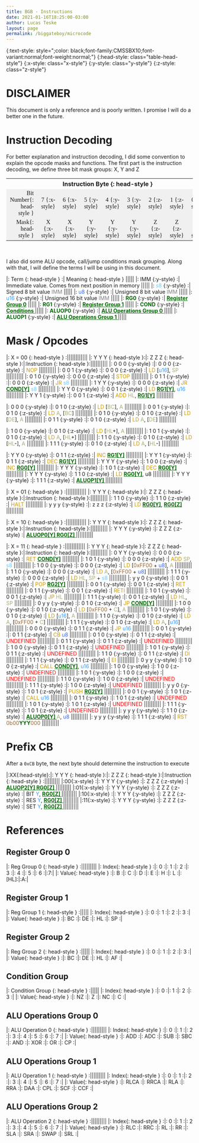 ```yaml
---
title: BGB - Instructions
date: 2021-01-16T18:25:00-03:00
author: Lucas Teske
layout: page
permalink: /biggateboy/microcode
---
```


{:text-style: style=";color: black;font-family:CMSSBX10;font-variant:normal;font-weight:normal;"}
{:head-style: class="table-head-style"}
{:x-style:    class="x-style"}
{:y-style:    class="y-style"}
{:z-style:    class="z-style"}

<style>
table {
  table-layout: fixed ;
  border-spacing: 0 0;
  width: 100% ;
}


td {
  background: #F0F0F0;
  padding-left: 10px;
  padding-right: 10px;
  font-family:CMSSBX10;
  font-size: 1em;
}

.table-head-style {
  background: #c0c0c0;
  color: black;
  font-weight: bold;
  font-size: 1.2em;
}
.table-ref {
  color:#006600;
  font-weight: bold;
}
.x-style {
  background:#4CB5F5;
  color:white;
}
.y-style {
  background:#484848;
  color:white;
}
.z-style {
  background:#6AB187;
  color:white;
}
.table-note {
  color: gray;
}
.op-undefined {
  color: red;
}
.op {
  color: #CC9900;
}
.u16 {
  color: #3399FF;
}
.u8 {
  color: #3366FF;
}
.s8 {
  color: #66CCFF;
}
.reg {
  color: #AAAA77;
}
.const {
  color: #996633;
}
</style>

# DISCLAIMER

This document is only a reference and is poorly written. I promise I will do a better one in the future.

# Instruction Decoding

For better explanation and instruction decoding, I did some convention to explain the opcode masks and functions.
The first part is the instruction decoding, we define three bit mask groups: X, Y and Z

<table>
  <tr>
    <th colspan=10>Instruction Byte {: head-style }</th>
  </tr>
  <tr>
    <td colspan=2 style="text-align: right">Bit Number{: head-style }</td>
    <td style="text-align: center"> 7 {:x-style} </td>
    <td style="text-align: center"> 6 {:x-style} </td>
    <td style="text-align: center"> 5 {:y-style} </td>
    <td style="text-align: center"> 4 {:y-style} </td>
    <td style="text-align: center"> 3 {:y-style} </td>
    <td style="text-align: center"> 2 {:z-style} </td>
    <td style="text-align: center"> 1 {:z-style} </td>
    <td style="text-align: center"> 0 {:z-style} </td>
  </tr>
  <tr>
    <td colspan=2 style="text-align: right">Mask{: head-style }</td>
    <td style="text-align: center"> X {:x-style} </td>
    <td style="text-align: center"> X {:x-style} </td>
    <td style="text-align: center"> Y {:y-style} </td>
    <td style="text-align: center"> Y {:y-style} </td>
    <td style="text-align: center"> Y {:y-style} </td>
    <td style="text-align: center"> Z {:z-style} </td>
    <td style="text-align: center"> Z {:z-style} </td>
    <td style="text-align: center"> Z {:z-style} </td>
  </tr>
</table>
<BR/>

I also did some ALU opcode, call/jump conditions mask grouping. Along with that, I will define the terms I will be using in this document.

|: Term {: head-style } :| Meaning                                                  {: head-style }     |||||
|: IMM    {:y-style} :| Immediate value. Comes from next position in memory                        |||||
|: <span class="s8">s8</span>     {:y-style} :| Signed 8 bit value <span class="table-note">IMM</span>                     |||||
|: <span class="u8">u8</span>     {:y-style} :| Unsigned 8 bit value <span class="table-note">IMM</span>                   |||||
|: <span class="u16">u16</span>    {:y-style} :| Unsigned 16 bit value <span class="table-note">IMM</span>                  |||||
|: <span class="table-ref">RG0</span>    {:y-style} :| <a href="#register-group-0" class="table-ref">Register Group 0</a>         |||||
|: <span class="table-ref">RG1</span>    {:y-style} :| <a href="#register-group-1" class="table-ref">Register Group 1</a>         |||||
|: <span class="table-ref">COND</span>   {:y-style} :| <a href="#register-group-1" class="table-ref">Conditions </a>              |||||
|: <span class="table-ref">ALUOP0</span> {:y-style} :| <a href="#register-group-0" class="table-ref">ALU Operations Group 0 </a>  |||||
|: <span class="table-ref">ALUOP1</span> {:y-style} :| <a href="#register-group-1" class="table-ref">ALU Operations Group 1 </a>  |||||

# Mask / Opcodes


|:                             X = 00  {: head-style }               :||||||||||||
|: Y Y Y {: head-style }:|: Z Z Z {: head-style }:|:Instruction  {: head-style }:||||||||||
|: 0 0 0 {:y-style} :|: 0 0 0 {:z-style} :| <span class="op">NOP</span>                                            ||||||||||
|: 0 0 1 {:y-style} :|: 0 0 0 {:z-style} :| <span class="op">LD</span> [<span class="u16">u16</span>], <span class="reg">SP</span>                                   ||||||||||
|: 0 1 0 {:y-style} :|: 0 0 0 {:z-style} :| <span class="op">STOP</span>                                           ||||||||||
|: 0 1 1 {:y-style} :|: 0 0 0 {:z-style} :| <span class="op">JR</span> <span class="s8">s8</span>                                          ||||||||||
|: 1 Y Y {:y-style} :|: 0 0 0 {:z-style} :| <span class="op">JR</span> <a href="#condition-group" class="table-ref">COND[Y]</a> <span class="s8">s8</span>                          ||||||||||
|: Y Y 0 {:y-style} :|: 0 0 1 {:z-style} :| <span class="op">LD</span> <a href="#register-1-group" class="table-ref">RG1[Y]</a>, <span class="u16">u16</span>                       ||||||||||
|: Y Y 1 {:y-style} :|: 0 0 1 {:z-style} :| <span class="op">ADD</span> <span class="reg">HL</span>, <a href="#register-1-group" class="table-ref">RG1[Y]</a>                       ||||||||||

|: 0 0 0 {:y-style} :|: 0 1 0 {:z-style} :| <span class="op">LD</span> [<span class="reg">BC</span>], <span class="reg">A</span>  ||||||||||
|: 0 0 1 {:y-style} :|: 0 1 0 {:z-style} :| <span class="op">LD</span> <span class="reg">A</span>, [<span class="reg">BC</span>]  ||||||||||
|: 0 1 0 {:y-style} :|: 0 1 0 {:z-style} :| <span class="op">LD</span> [<span class="reg">DE</span>], <span class="reg">A</span>  ||||||||||
|: 0 1 1 {:y-style} :|: 0 1 0 {:z-style} :| <span class="op">LD</span> <span class="reg">A</span>, [<span class="reg">DE</span>]  ||||||||||

|: 1 0 0 {:y-style} :|: 0 1 0 {:z-style} :| <span class="op">LD</span> [<span class="reg">HL</span>+], <span class="reg">A</span> ||||||||||
|: 1 0 1 {:y-style} :|: 0 1 0 {:z-style} :| <span class="op">LD</span> <span class="reg">A</span>, [<span class="reg">HL</span>+] ||||||||||
|: 1 1 0 {:y-style} :|: 0 1 0 {:z-style} :| <span class="op">LD</span> [<span class="reg">HL</span>-], <span class="reg">A</span> ||||||||||
|: 1 1 1 {:y-style} :|: 0 1 0 {:z-style} :| <span class="op">LD</span> <span class="reg">A</span>, [<span class="reg">HL</span>-] ||||||||||

|: Y Y 0 {:y-style} :|: 0 1 1 {:z-style} :| <span class="op">INC</span> <a href="#register-group-1" class="table-ref">RG1[Y]</a>                           ||||||||||
|: Y Y 1 {:y-style} :|: 0 1 1 {:z-style} :| <span class="op">DEC</span> <a href="#register-group-1" class="table-ref">RG1[Y]</a>                           ||||||||||
|: Y Y Y {:y-style} :|: 1 0 0 {:z-style} :| <span class="op">INC</span> <a href="#register-group-0" class="table-ref">RG0[Y]</a>                       ||||||||||
|: Y Y Y {:y-style} :|: 1 0 1 {:z-style} :| <span class="op">DEC</span> <a href="#register-group-0" class="table-ref">RG0[Y]</a>                       ||||||||||
|: Y Y Y {:y-style} :|: 1 1 0 {:z-style} :| <span class="op">LD</span>  <a href="#register-group-0" class="table-ref">RG0[Y]</a>, u8                   ||||||||||
|: Y Y Y {:y-style} :|: 1 1 1 {:z-style} :| <a href="#alu-operations-group-1" class="table-ref"> ALUOP1[Y] </a> ||||||||||


|:                             X = 01  {: head-style }               :||||||||||||
|: Y Y Y {: head-style }:|: Z Z Z {: head-style }:|:Instruction  {: head-style }:||||||||||
|: 1 1 0 {:y-style} :|: 1 1 0 {:z-style} :| <span class="op">HALT</span>                                            ||||||||||
|: y y y {:y-style} :|: z z z {:z-style} :| <span class="op">LD</span> <a href="#register-group-0" class="table-ref">RG0[Y]</a>, <a href="#register-group-0" class="table-ref">RG0[Z]</a>                                            ||||||||||



|:                             X = 10  {: head-style }               :||||||||||||
|: Y Y Y {: head-style }:|: Z Z Z {: head-style }:|:Instruction  {: head-style }:||||||||||
|: Y Y Y {:y-style} :|: Z Z Z {:z-style} :| <a href="#alu-operations-group-1" class="table-ref"> ALUOP0[Y] </a> <a href="#register-group-0" class="table-ref"> RG0[Z] </a>                                           ||||||||||



|:                             X = 11  {: head-style }               :||||||||||||
|: Y Y Y {: head-style }:|: Z Z Z {: head-style }:|:Instruction  {: head-style }:||||||||||
|: 0 Y Y {:y-style} :|: 0 0 0 {:z-style} :| <span class="op">RET</span> <a href="#condition-group" class="table-ref">COND[Y]</a> ||||||||||
|: 1 0 1 {:y-style} :|: 0 0 0 {:z-style} :| <span class="op">ADD</span> <span class="reg">SP</span>, <span class="s8">s8</span> ||||||||||
|: 1 0 0 {:y-style} :|: 0 0 0 {:z-style} :| <span class="op">LD</span> [<span class="const">0xFF00</span> + <span class="u8">u8</span>], <span class="reg">A</span>                  ||||||||||
|: 1 1 0 {:y-style} :|: 0 0 0 {:z-style} :| <span class="op">LD</span> <span class="reg">A</span>, [<span class="const">0xFF00</span> + <span class="u8">u8</span>]                   ||||||||||
|: 1 1 1 {:y-style} :|: 0 0 0 {:z-style} :| <span class="op">LD</span> <span class="reg">HL</span>, <span class="reg">SP</span> + <span class="s8">s8</span>                        ||||||||||
|: y y 0 {:y-style} :|: 0 0 1 {:z-style} :| <span class="op">POP</span> <a href="#register-group-2" class="table-ref">RG2[Y]</a>                 ||||||||||
|: 0 0 1 {:y-style} :|: 0 0 1 {:z-style} :| <span class="op">RET</span>                                   ||||||||||
|: 0 1 1 {:y-style} :|: 0 0 1 {:z-style} :| <span class="op">RETI</span>                                  ||||||||||
|: 1 0 1 {:y-style} :|: 0 0 1 {:z-style} :| <span class="op">JP</span> <span class="reg">HL</span>                                 ||||||||||
|: 1 1 1 {:y-style} :|: 0 0 1 {:z-style} :| <span class="op">LD</span> <span class="reg">HL</span>, <span class="reg">SP</span>                             ||||||||||
|: 0 y y {:y-style} :|: 0 1 0 {:z-style} :| <span class="op">JP</span> <a href="#condition-group" class="table-ref">COND[Y]</a>                     ||||||||||
|: 1 0 0 {:y-style} :|: 0 1 0 {:z-style} :| <span class="op">LD</span> [<span class="const">0xFF00</span> + <span class="reg">C</span>], <span class="reg">A</span>                    ||||||||||
|: 1 0 1 {:y-style} :|: 0 1 0 {:z-style} :| <span class="op">LD</span> [<span class="u16">u16</span>], <span class="reg">A</span>                           ||||||||||
|: 1 1 0 {:y-style} :|: 0 1 0 {:z-style} :| <span class="op">LD</span> <span class="reg">A</span>, [<span class="const">0xFF00</span> + <span class="reg">C</span>]                    ||||||||||
|: 1 1 1 {:y-style} :|: 0 1 0 {:z-style} :| <span class="op">LD</span> <span class="reg">A</span>, [<span class="u16">u16</span>]                           ||||||||||
|: 0 0 0 {:y-style} :|: 0 1 1 {:z-style} :| <span class="op">JP</span> <span class="u16">u16</span>                                ||||||||||
|: 0 0 1 {:y-style} :|: 0 1 1 {:z-style} :| <span class="op">CB</span> <span class="u8">u8</span>                                 ||||||||||
|: 0 1 0 {:y-style} :|: 0 1 1 {:z-style} :| <span class="op-undefined">UNDEFINED</span>                             ||||||||||
|: 0 1 1 {:y-style} :|: 0 1 1 {:z-style} :| <span class="op-undefined">UNDEFINED</span>                             ||||||||||
|: 1 0 0 {:y-style} :|: 0 1 1 {:z-style} :| <span class="op-undefined">UNDEFINED</span>                             ||||||||||
|: 1 0 1 {:y-style} :|: 0 1 1 {:z-style} :| <span class="op-undefined">UNDEFINED</span>                             ||||||||||
|: 1 1 0 {:y-style} :|: 0 1 1 {:z-style} :| <span class="op">DI</span>                                    ||||||||||
|: 1 1 1 {:y-style} :|: 0 1 1 {:z-style} :| <span class="op">EI</span>                                    ||||||||||
|: 0 y y {:y-style} :|: 1 0 0 {:z-style} :| <span class="op">CALL</span> <a href="#condition-group" class="table-ref">COND[Y]</a>, <span class="u16">u16</span>              ||||||||||
|: 1 0 0 {:y-style} :|: 1 0 0 {:z-style} :| <span class="op-undefined">UNDEFINED</span>                             ||||||||||
|: 1 0 1 {:y-style} :|: 1 0 0 {:z-style} :| <span class="op-undefined">UNDEFINED</span>                             ||||||||||
|: 1 1 0 {:y-style} :|: 1 0 0 {:z-style} :| <span class="op-undefined">UNDEFINED</span>                             ||||||||||
|: 1 1 1 {:y-style} :|: 1 0 0 {:z-style} :| <span class="op-undefined">UNDEFINED</span>                             ||||||||||
|: y y 0 {:y-style} :|: 1 0 1 {:z-style} :| <span class="op">PUSH</span> <a href="#register-group-2" class="table-ref">RG2[Y]</a>                 ||||||||||
|: 0 0 1 {:y-style} :|: 1 0 1 {:z-style} :| <span class="op">CALL</span> <span class="u16">u16</span>                              ||||||||||
|: 0 1 1 {:y-style} :|: 1 0 1 {:z-style} :| <span class="op-undefined">UNDEFINED</span>                             ||||||||||
|: 1 0 1 {:y-style} :|: 1 0 1 {:z-style} :| <span class="op-undefined">UNDEFINED</span>                             ||||||||||
|: 1 1 1 {:y-style} :|: 1 0 1 {:z-style} :| <span class="op-undefined">UNDEFINED</span>                             ||||||||||
|: y y y {:y-style} :|: 1 1 0 {:z-style} :| <a href="#alu-operations-group-0" class="table-ref"> ALUOP0[Y] </a> <span class="reg">A</span>, <span class="u8">u8</span> ||||||||||
|: y y y {:y-style} :|: 1 1 1 {:z-style} :| <span class="op">RST</span> <span class="const">0b00</span><span class="table-ref">YYY</span><span class="const">000</span>                        ||||||||||

# Prefix CB
After a `0xCB` byte, the next byte should determine the instruction to execute

|:XX{:head-style}:|: Y Y Y {: head-style }:|: Z Z Z {: head-style }:|:Instruction  {: head-style }                                                                                                        :|||||||||
|:00{:x-style}   :|: Y Y Y {:y-style}     :|: Z Z Z {:z-style}     :| <a href="#alu-operations-group-2" class="table-ref"> ALUOP2[Y] </a> <a href="#register-group-0" class="table-ref"> RG0[Z] </a>       |||||||||
|:01{:x-style}   :|: Y Y Y {:y-style}     :|: Z Z Z {:z-style}     :| BIT <span class="u16">Y</span>, <a href="#register-group-0" class="table-ref"> RG0[Z] </a>                                           |||||||||
|:10{:x-style}   :|: Y Y Y {:y-style}     :|: Z Z Z {:z-style}     :| RES <span class="u16">Y</span>, <a href="#register-group-0" class="table-ref"> RG0[Z] </a>                                           |||||||||
|:11{:x-style}   :|: Y Y Y {:y-style}     :|: Z Z Z {:z-style}     :| SET <span class="u16">Y</span>, <a href="#register-group-0" class="table-ref"> RG0[Z] </a>                                           |||||||||


# References

## Register Group 0

|: Reg Group 0 {: head-style } :|||||||||
|: Index{: head-style } :|: 0 :|: 1 :|: 2 :|: 3 :|: 4 :|: 5 :|: 6  :|:7:|
|: Value{: head-style } :|: B :|: C :|: D :|: E :|: H :|: L :|:[HL]:|:A:|

## Register Group 1

|: Reg Group 1 {: head-style } :|||||
|: Index{: head-style } :|: 0 :|: 1 :|: 2 :|: 3 :|
|: Value{: head-style } :|: BC :|: DE :|: HL :|: SP :|

## Register Group 2

|: Reg Group 2 {: head-style } :|||||
|: Index{: head-style } :|: 0 :|: 1 :|: 2 :|: 3 :|
|: Value{: head-style } :|: BC :|: DE :|: HL :|: AF :|

## Condition Group

|: Condition Group {: head-style } :|||||
|: Index{: head-style } :|: 0 :|: 1 :|: 2 :|: 3 :|
|: Value{: head-style } :|: NZ :|: Z :|: NC :|: C :|

## ALU Operations Group 0

|:                                 ALU Operation 0                    {: head-style } :|||||||||
|: Index{: head-style } :|:  0  :|:  1  :|:  2  :|:  3  :|:  4  :|:  5  :|:  6 :|:  7 :|
|: Value{: head-style } :|: ADD :|: ADC :|: SUB :|: SBC :|: AND :|: XOR :|: OR :|: CP :|

## ALU Operations Group 1

|:                                 ALU Operation 1                    {: head-style } :|||||||||
|: Index{: head-style } :|:  0   :|:   1  :|:  2  :|:  3  :|:  4  :|:  5  :|:  6  :|:  7  :|
|: Value{: head-style } :|: RLCA :|: RRCA :|: RLA :|: RRA :|: DAA :|: CPL :|: SCF :|: CCF :|

## ALU Operations Group 2

|:                                 ALU Operation 2                    {: head-style } :|||||||||
|: Index{: head-style } :|:  0   :|:   1  :|:  2  :|:  3  :|:  4  :|:  5  :|:  6  :|:  7  :|
|: Value{: head-style } :|: RLC :|: RRC :|: RL :|: RR :|: SLA :|: SRA :|: SWAP :|: SRL :|
